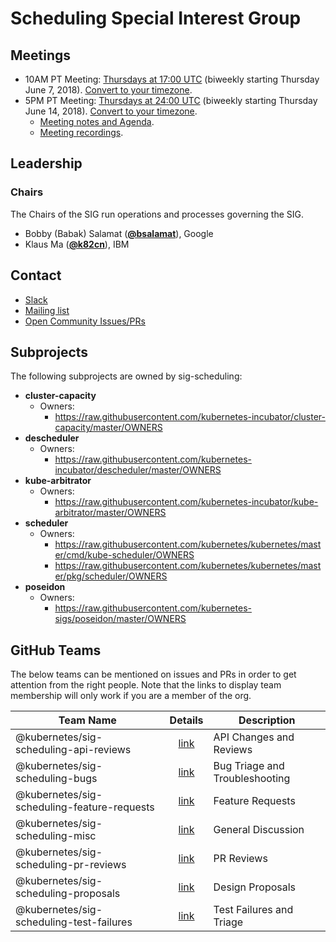 <!---
This is an autogenerated file!

Please do not edit this file directly, but instead make changes to the
sigs.yaml file in the project root.

To understand how this file is generated, see https://git.k8s.io/community/generator/README.md
--->
# Scheduling Special Interest Group


## Meetings
* 10AM PT Meeting: [Thursdays at 17:00 UTC](https://docs.google.com/document/d/1FQx0BPlkkl1Bn0c9ocVBxYIKojpmrS1CFP5h0DI68AE/edit) (biweekly starting Thursday June 7, 2018). [Convert to your timezone](http://www.thetimezoneconverter.com/?t=17:00&tz=UTC).
* 5PM PT Meeting: [Thursdays at 24:00 UTC](https://docs.google.com/document/d/1FQx0BPlkkl1Bn0c9ocVBxYIKojpmrS1CFP5h0DI68AE/edit) (biweekly starting Thursday June 14, 2018). [Convert to your timezone](http://www.thetimezoneconverter.com/?t=24:00&tz=UTC).
  * [Meeting notes and Agenda](https://docs.google.com/document/d/13mwye7nvrmV11q9_Eg77z-1w3X7Q1GTbslpml4J7F3A/edit).
  * [Meeting recordings](https://www.youtube.com/watch?v=PweKj6SU7UA&list=PL69nYSiGNLP2vwzcCOhxrL3JVBc-eaJWI).

## Leadership

### Chairs
The Chairs of the SIG run operations and processes governing the SIG.

* Bobby (Babak) Salamat (**[@bsalamat](https://github.com/bsalamat)**), Google
* Klaus Ma (**[@k82cn](https://github.com/k82cn)**), IBM

## Contact
* [Slack](https://kubernetes.slack.com/messages/sig-scheduling)
* [Mailing list](https://groups.google.com/forum/#!forum/kubernetes-sig-scheduling)
* [Open Community Issues/PRs](https://github.com/kubernetes/community/labels/sig%2Fscheduling)

## Subprojects

The following subprojects are owned by sig-scheduling:
- **cluster-capacity**
  - Owners:
    - https://raw.githubusercontent.com/kubernetes-incubator/cluster-capacity/master/OWNERS
- **descheduler**
  - Owners:
    - https://raw.githubusercontent.com/kubernetes-incubator/descheduler/master/OWNERS
- **kube-arbitrator**
  - Owners:
    - https://raw.githubusercontent.com/kubernetes-incubator/kube-arbitrator/master/OWNERS
- **scheduler**
  - Owners:
    - https://raw.githubusercontent.com/kubernetes/kubernetes/master/cmd/kube-scheduler/OWNERS
    - https://raw.githubusercontent.com/kubernetes/kubernetes/master/pkg/scheduler/OWNERS
- **poseidon**
  - Owners:
    - https://raw.githubusercontent.com/kubernetes-sigs/poseidon/master/OWNERS

## GitHub Teams

The below teams can be mentioned on issues and PRs in order to get attention from the right people.
Note that the links to display team membership will only work if you are a member of the org.

| Team Name | Details | Description |
| --------- |:-------:| ----------- |
| @kubernetes/sig-scheduling-api-reviews | [link](https://github.com/orgs/kubernetes/teams/sig-scheduling-api-reviews) | API Changes and Reviews |
| @kubernetes/sig-scheduling-bugs | [link](https://github.com/orgs/kubernetes/teams/sig-scheduling-bugs) | Bug Triage and Troubleshooting |
| @kubernetes/sig-scheduling-feature-requests | [link](https://github.com/orgs/kubernetes/teams/sig-scheduling-feature-requests) | Feature Requests |
| @kubernetes/sig-scheduling-misc | [link](https://github.com/orgs/kubernetes/teams/sig-scheduling-misc) | General Discussion |
| @kubernetes/sig-scheduling-pr-reviews | [link](https://github.com/orgs/kubernetes/teams/sig-scheduling-pr-reviews) | PR Reviews |
| @kubernetes/sig-scheduling-proposals | [link](https://github.com/orgs/kubernetes/teams/sig-scheduling-proposals) | Design Proposals |
| @kubernetes/sig-scheduling-test-failures | [link](https://github.com/orgs/kubernetes/teams/sig-scheduling-test-failures) | Test Failures and Triage |

<!-- BEGIN CUSTOM CONTENT -->

<!-- END CUSTOM CONTENT -->
